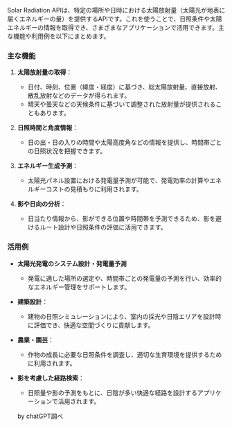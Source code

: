 Solar Radiation APIは、特定の場所や日時における太陽放射量（太陽光が地表に届くエネルギーの量）を提供するAPIです。これを使うことで、日照条件や太陽エネルギーの情報を取得でき、さまざまなアプリケーションで活用できます。主な機能や利用例を以下にまとめます。

### 主な機能
1. **太陽放射量の取得**：
   - 日付、時刻、位置（緯度・経度）に基づき、総太陽放射量、直接放射、散乱放射などのデータが得られます。
   - 晴天や曇天などの天候条件に基づいて調整された放射量が提供されることもあります。

2. **日照時間と角度情報**：
   - 日の出・日の入りの時間や太陽高度角などの情報を提供し、時間帯ごとの日照状況を把握できます。

3. **エネルギー生成予測**：
   - 太陽光パネル設置における発電量予測が可能で、発電効率の計算やエネルギーコストの見積もりに利用されます。

4. **影や日向の分析**：
   - 日当たり情報から、影ができる位置や時間帯を予測できるため、影を避けるルート設計や日照条件の評価に活用できます。

### 活用例
- **太陽光発電のシステム設計・発電量予測**
  - 発電に適した場所の選定や、時間帯ごとの発電量の予測を行い、効率的なエネルギー管理をサポートします。

- **建築設計**：
  - 建物の日照シミュレーションにより、室内の採光や日陰エリアを設計時に評価でき、快適な空間づくりに貢献します。

- **農業・園芸**：
  - 作物の成長に必要な日照条件を調査し、適切な生育環境を提供するために利用されます。

- **影を考慮した経路検索**：
  - 日照量や影の予測をもとに、日陰が多い快適な経路を設計するアプリケーションで活用されます。

  by chatGPT調べ